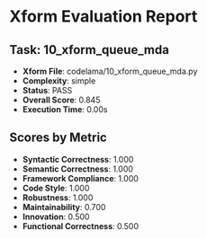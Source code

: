 
# Xform Evaluation Report

## Task: 10_xform_queue_mda
- **Xform File**: codelama/10_xform_queue_mda.py
- **Complexity**: simple
- **Status**: PASS
- **Overall Score**: 0.845
- **Execution Time**: 0.00s

## Scores by Metric
- **Syntactic Correctness**: 1.000
- **Semantic Correctness**: 1.000
- **Framework Compliance**: 1.000
- **Code Style**: 1.000
- **Robustness**: 1.000
- **Maintainability**: 0.700
- **Innovation**: 0.500
- **Functional Correctness**: 0.500
